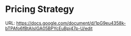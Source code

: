 # Pricing Strategy

URL: https://docs.google.com/document/d/1pG9eu4358k-bTPAfo6fBtAIsIGA05BPYcEuBpj47p-U/edit
